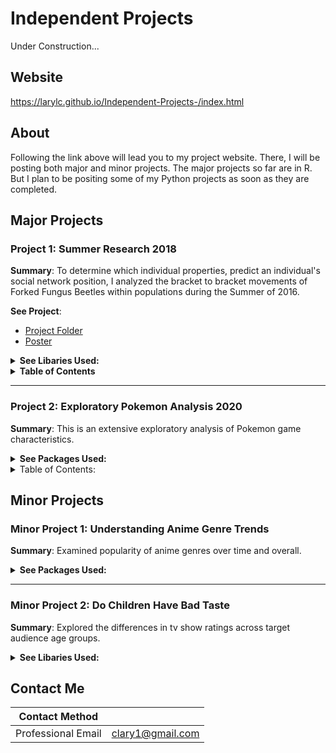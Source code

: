 # Independent Projects

Under Construction...

## Website 

https://larylc.github.io/Independent-Projects-/index.html

## About 

Following the link above will lead you to my project website. There, I will be posting both major and minor projects. The major projects so far are in R. But I plan to be positing some of my Python projects as soon as they are completed.

## Major Projects

### **Project 1: Summer Research 2018**

**Summary**: To determine which individual properties, predict an individual's social network position, I analyzed the bracket to bracket movements of Forked Fungus Beetles within populations during the Summer of 2016. 

**See Project**:
* [Project Folder](https://github.com/larylc/Summer-Research-2018)
* [Poster](https://github.com/larylc/Summer-Research-2018/blob/main/Sigma%20Xi%20Research%20Poster%20Summer%202018%20Cedric%20Lary-%20Ultra.pdf)

<details>
<summary><b>See Libaries Used:</b></summary>
 
* library(knitr)
* library(plyr)
* library(doBy)
* library(ggplot2) 
* library(visreg)
* library(effects)
* library(lattice)
* library(lme4)
* library(car) 
* library(lsmeans)

</details>

<details>
<summary><b>Table of Contents</b></summary>
 
* Abstract
* Sources and Acknowledgements 
* Data and Preparation
* Conclusions

</details>

----

### **Project 2: Exploratory Pokemon Analysis 2020** 
**Summary**: This is an extensive exploratory analysis of Pokemon game characteristics.

<details>
<summary><b>See Packages Used:</b></summary>
 
* library(knitr)
* library(stringr)
* library(ggplot2)
* library(lattice)
* library(latticeExtra)
* library(scales)
* library(ggthemes)
* library(hrbrthemes)
* library(treemapify)
* library(gridExtra)
* library(ggbeeswarm)
* library(ggridges) 
* library(ggcorrplot)
* library(visreg)
* library(car)
* library(dplyr)
* library(vcd)
* library(readr)
* library(factoextra)

</details>

<details>
<summary>Table of Contents:</summary>

<details>
 
<summary>Introduction</summary>
* Goals
* Potential Questions and Tasks

</details>

<details>
<summary>Visualization Tasks and Questions</summary>
 
* Visualize the number of Pokemon per type.
* Are there more dual-types than mono-types?
* Are Pokemon with dual-types on average stronger than mono-type Pokemon?
* On average, what is the strongest and weakest type?
* Which types have the most of each stat?
* Are some generations on average stronger than others?
* Do newer generations have more variation in their stats?
* Which stats have the most and least variation?

</details>

<details>
<summary>Correlational Tasks</summary>
 
* What stats are correlated with each other?
* What stats are correlated with individual types?
* Is typing significantly correlated with stat total? Does typing predict overall stats?
* Is dual typing significantly correlated with stat total?
* Is typing correlated with sub-legendary /mystical/ legendary status?
* Which stat(s) are most useful for predicting legendary/ sub legendary/ mythical status?
* Do pokemon with better designs have higher stats?

</details>

<details>
<summary>Multivariate Studies</summary>
 
* What would a PCA cluster of Pokemon look like based on their stats?
</details>

<details>
<summary>Conclusion</summary>
</details>

<details>
<summary>Sources</summary>
</details>

</details>

## Minor Projects 

### **Minor Project 1: Understanding Anime Genre Trends** 
**Summary**: Examined popularity of anime genres over time and overall. 

<details>
<summary><b>See Packages Used:</b></summary>
 
* library(knitr)
* library(extrafont)
* library(stringr)
* library(ggplot2)
* library(ggthemes)
* library(shiny)
* library(shinythemes)
* library(dplyr)
* library(tidyverse)
* library(readr)

</details>

---

### **Minor Project 2: Do Children Have Bad Taste** 
**Summary**: Explored the differences in tv show ratings across target audience age groups. 

<details>
<summary><b>See Libaries Used:</b></summary>
 
* numpy
* pandas
* matplotlib
* seaborn

</details>


## Contact Me

|**Contact Method**  |                    |
| -------------------| ------------------ |
| Professional Email | clary1@gmail.com   |


